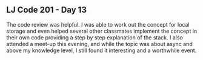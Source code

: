 ## LJ Code 201 - Day 13

The code review was helpful. I was able to work out the concept for local storage and even helped several other classmates implement the concept in their own code providing a step by step explanation of the stack. I also attended a meet-up this evening, and while the topic was about async and above my knowledge level, I still found it interesting and a worthwhile event.
